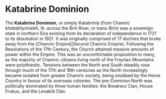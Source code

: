 # Katabrine Dominion

The **Katabrine Dominion**, or simply Katabrinia (from Chamric *khatabhyriniekh*, lit. across the Brin River, or trans-Brin) was a sovereign state in northern Eira existing from its declaration of independence in 1721 to its dissolution in 1921. It was originally comprised of 17 duchies that broke away from the [Chamric Empire](Second Chamric Empire). Following the Resolutions of the 17th Century, the Church attained massive amounts of power within the Empire. This was an uncomfortable proposition to many, as the majority of Chamric citizens living north of the Freytian Mountains were polythiestic. Tensions between the North and South steadily rose through much of the 17th and 18th centuries as the North increasingly became isolated from greater Chamric society, being snubbed by the Home Country in favour of its overseas colonies.  The pre-Dominion North was politically dominated by three human families: the Breakwui Clan, House Frukuo, and the Leoakid Clan.